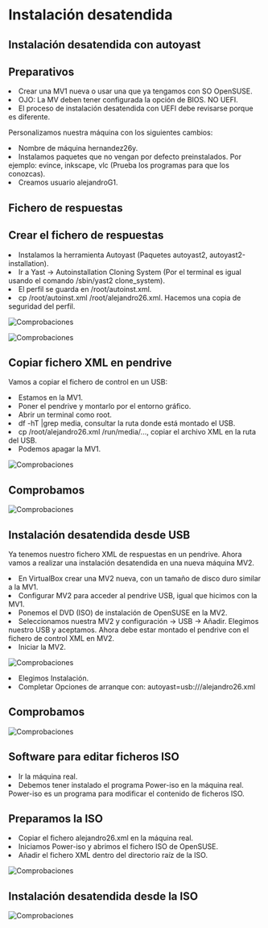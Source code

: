 <h1>Instalación desatendida</h1>
<h2>Instalación desatendida con autoyast</h2>
<h2>Preparativos</h2>

<li>Crear una MV1 nueva o usar una que ya tengamos con SO OpenSUSE.</li>
<li>OJO: La MV deben tener configurada la opción de BIOS. NO UEFI.</li>
<li>El proceso de instalación desatendida con UEFI debe revisarse porque es diferente.</li>
  <p>Personalizamos nuestra máquina con los siguientes cambios:</p>
<li>Nombre de máquina hernandez26y.</li>
<li>Instalamos paquetes que no vengan por defecto preinstalados. Por ejemplo: evince, inkscape, vlc (Prueba los programas para que los conozcas).</li>
<li>Creamos usuario alejandroG1.</li>

<h2>Fichero de respuestas</h2>
<h2>Crear el fichero de respuestas</h2>

<li>Instalamos la herramienta Autoyast (Paquetes autoyast2, autoyast2-installation).</li>
<li>Ir a Yast -> Autoinstallation Cloning System (Por el terminal es igual usando el comando /sbin/yast2 clone_system).</li>
<li>El perfil se guarda en /root/autoinst.xml.</li>
<li>cp /root/autoinst.xml /root/alejandro26.xml. Hacemos una copia de seguridad del perfil.</li></p>

![Comprobaciones](https://github.com/AbyssC1/idp2122-alejandro/blob/main/Imagenes/T6%20P1/1%20clonando%20el%20sistema%20xml.png)

![Comprobaciones](https://github.com/AbyssC1/idp2122-alejandro/blob/main/Imagenes/T6%20P1/2%20Copia%20de%20xml%20alejandro.png)

<h2>Copiar fichero XML en pendrive</h2>

<p>Vamos a copiar el fichero de control en un USB:</p>

<li>Estamos en la MV1.</li>
<li>Poner el pendrive y montarlo por el entorno gráfico.</li>
<li>Abrir un terminal como root.</li>
<li>df -hT |grep media, consultar la ruta donde está montado el USB.</li>
<li>cp /root/alejandro26.xml /run/media/..., copiar el archivo XML en la ruta del USB.</li>
<li>Podemos apagar la MV1.</li></p>

![Comprobaciones](https://github.com/AbyssC1/idp2122-alejandro/blob/main/Imagenes/T6%20P1/3%20copiamos%20el%20xml%20en%20el%20usb.png)

<h2>Comprobamos</h2>

![Comprobaciones](https://github.com/AbyssC1/idp2122-alejandro/blob/main/Imagenes/T6%20P1/4%20comprobacion%20de%20la%20copia.png)

<h2>Instalación desatendida desde USB</h2>

<p>Ya tenemos nuestro fichero XML de respuestas en un pendrive. Ahora vamos a realizar una instalación desatendida en una nueva máquina MV2.</p>

<li>En VirtualBox crear una MV2 nueva, con un tamaño de disco duro similar a la MV1.</li>
<li>Configurar MV2 para acceder al pendrive USB, igual que hicimos con la MV1.</li>
<li>Ponemos el DVD (ISO) de instalación de OpenSUSE en la MV2.</li>
<li>Seleccionamos nuestra MV2 y configuración -> USB -> Añadir. Elegimos nuestro USB y aceptamos. Ahora debe estar montado el pendrive con el fichero de control XML en MV2.</li>
<li>Iniciar la MV2.</li></p>

![Comprobaciones](https://github.com/AbyssC1/idp2122-alejandro/blob/main/Imagenes/T6%20P1/4.2%20Comprobamos%20en%20bios%20que%20instalamos%20el%20xml.png)

<li>Elegimos Instalación.</li>
<li>Completar Opciones de arranque con: autoyast=usb:///alejandro26.xml</li>

<h2>Comprobamos</h2>

![Comprobaciones](https://github.com/AbyssC1/idp2122-alejandro/blob/main/Imagenes/T6%20P1/5%20instalando%20autoyast%20con%20el%20xml.png)


<h2>Software para editar ficheros ISO</h2>

<li>Ir la máquina real.</li>
<li>Debemos tener instalado el programa Power-iso en la máquina real. Power-iso es un programa para modificar el contenido de ficheros ISO.</li>

<h2>Preparamos la ISO</h2>
<li>Copiar el fichero alejandro26.xml en la máquina real.</li>
<li>Iniciamos Power-iso y abrimos el fichero ISO de OpenSUSE.</li>
<li>Añadir el fichero XML dentro del directorio raíz de la ISO.</li></p>

![Comprobaciones](https://github.com/AbyssC1/idp2122-alejandro/blob/main/Imagenes/T6%20P1/7%20comprobacion%20del%20xml%20en%20el%20iso.png)


<h2>Instalación desatendida desde la ISO</h2>


![Comprobaciones](https://github.com/AbyssC1/idp2122-alejandro/blob/main/Imagenes/T6%20P1/6%20instalando%20con%20el%20xml.png)


